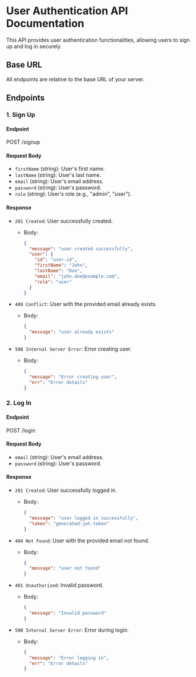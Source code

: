 # User Authentication API Documentation

This API provides user authentication functionalities, allowing users to sign up and log in securely.

## Base URL

All endpoints are relative to the base URL of your server.

## Endpoints

### 1. Sign Up

#### Endpoint

POST /signup




#### Request Body

- `firstName` (string): User's first name.
- `lastName` (string): User's last name.
- `email` (string): User's email address.
- `password` (string): User's password.
- `role` (string): User's role (e.g., "admin", "user").

#### Response

- `201 Created`: User successfully created.
  - Body:
    ```json
    {
      "message": "user created successfully",
      "user": {
        "id": "user-id",
        "firstName": "John",
        "lastName": "Doe",
        "email": "john.doe@example.com",
        "role": "user"
      }
    }
    ```

- `409 Conflict`: User with the provided email already exists.
  - Body:
    ```json
    {
      "message": "user already exists"
    }
    ```

- `500 Internal Server Error`: Error creating user.
  - Body:
    ```json
    {
      "message": "Error creating user",
      "err": "Error details"
    }
    ```

### 2. Log In

#### Endpoint

POST /login



#### Request Body

- `email` (string): User's email address.
- `password` (string): User's password.

#### Response

- `201 Created`: User successfully logged in.
  - Body:
    ```json
    {
      "message": "user logged in successfully",
      "token": "generated-jwt-token"
    }
    ```

- `404 Not Found`: User with the provided email not found.
  - Body:
    ```json
    {
      "message": "user not found"
    }
    ```

- `401 Unauthorized`: Invalid password.
  - Body:
    ```json
    {
      "message": "Invalid password"
    }
    ```

- `500 Internal Server Error`: Error during login.
  - Body:
    ```json
    {
      "message": "Error logging in",
      "err": "Error details"
    }
    ```



